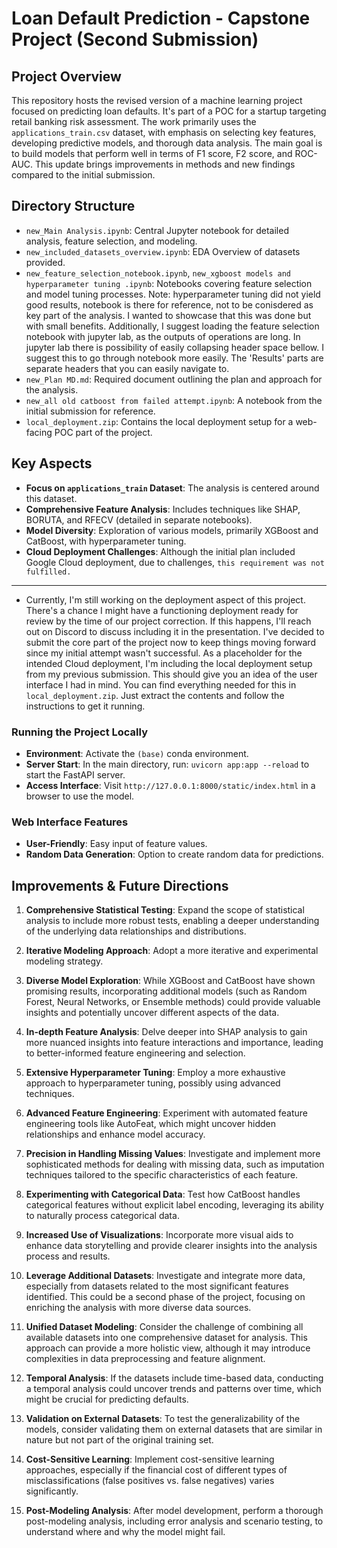 # Loan Default Prediction - Capstone Project (Second Submission)

## Project Overview

This repository hosts the revised version of a machine learning project focused on predicting loan defaults. It's part of a POC for a startup targeting retail banking risk assessment. The work primarily uses the `applications_train.csv` dataset, with emphasis on selecting key features, developing predictive models, and thorough data analysis. The main goal is to build models that perform well in terms of F1 score, F2 score, and ROC-AUC. This update brings improvements in methods and new findings compared to the initial submission.

## Directory Structure

- `new_Main Analysis.ipynb`: Central Jupyter notebook for detailed analysis, feature selection, and modeling.
- `new_included_datasets_overview.ipynb`: EDA Overview of datasets provided.
- `new_feature_selection_notebook.ipynb`, `new_xgboost models and hyperparameter tuning .ipynb`: Notebooks covering feature selection and model tuning processes. Note: hyperparameter tuning did not yield good results, notebook is there for reference, not to be conisdered as key part of the analysis. I wanted to showcase that this was done but with small benefits. Additionally, I suggest loading the feature selection notebook with jupyter lab, as the outputs of operations are long. In jupyter lab there is possibility of easily collapsing header space bellow. I suggest this to go through notebook more easily. The 'Results' parts are separate headers that you can easily navigate to. 
- `new_Plan MD.md`: Required document outlining the plan and approach for the analysis.
- `new_all old catboost from failed attempt.ipynb`: A notebook from the initial submission for reference.
- `local_deployment.zip`: Contains the local deployment setup for a web-facing POC part of the project.

## Key Aspects

- **Focus on `applications_train` Dataset**: The analysis is centered around this dataset.
- **Comprehensive Feature Analysis**: Includes techniques like SHAP, BORUTA, and RFECV (detailed in separate notebooks).
- **Model Diversity**: Exploration of various models, primarily XGBoost and CatBoost, with  hyperparameter tuning.
- **Cloud Deployment Challenges**: Although the initial plan included Google Cloud deployment, due to challenges, `this requirement was not fulfilled.`

----

- Currently, I'm still working on the deployment aspect of this project. There's a chance I might have a functioning deployment ready for review by the time of our project correction. If this happens, I'll reach out on Discord to discuss including it in the presentation. I've decided to submit the core part of the project now to keep things moving forward since my initial attempt wasn't successful. As a placeholder for the intended Cloud deployment, I'm including the local deployment setup from my previous submission. This should give you an idea of the user interface I had in mind. You can find everything needed for this in `local_deployment.zip`. Just extract the contents and follow the instructions to get it running.

### Running the Project Locally

- **Environment**: Activate the `(base)` conda environment.
- **Server Start**: In the main directory, run: `uvicorn app:app --reload` to start the FastAPI server.
- **Access Interface**: Visit `http://127.0.0.1:8000/static/index.html` in a browser to use the model.

### Web Interface Features

- **User-Friendly**: Easy input of feature values.
- **Random Data Generation**: Option to create random data for predictions.

## Improvements & Future Directions

1. **Comprehensive Statistical Testing**: Expand the scope of statistical analysis to include more robust tests, enabling a deeper understanding of the underlying data relationships and distributions.
    
2. **Iterative Modeling Approach**: Adopt a more iterative and experimental modeling strategy.
    
3. **Diverse Model Exploration**: While XGBoost and CatBoost have shown promising results, incorporating additional models (such as Random Forest, Neural Networks, or Ensemble methods) could provide valuable  insights and potentially uncover different aspects of the data.
    
4. **In-depth Feature Analysis**: Delve deeper into SHAP analysis to gain more nuanced insights into feature interactions and importance, leading to better-informed feature engineering and selection.
    
5. **Extensive Hyperparameter Tuning**: Employ a more exhaustive approach to hyperparameter tuning, possibly using advanced techniques.
    
6. **Advanced Feature Engineering**: Experiment with automated feature engineering tools like AutoFeat, which might uncover hidden relationships and enhance model accuracy.
    
7. **Precision in Handling Missing Values**: Investigate and implement more sophisticated methods for dealing with missing data, such as imputation techniques tailored to the specific characteristics of each feature.
    
8. **Experimenting with Categorical Data**: Test how CatBoost handles categorical features without explicit label encoding, leveraging its ability to naturally process categorical data.
    
9. **Increased Use of Visualizations**: Incorporate more visual aids to enhance data storytelling and provide clearer insights into the analysis process and results.
    
10. **Leverage Additional Datasets**: Investigate and integrate more data, especially from datasets related to the most significant features identified. This could be a second phase of the project, focusing on enriching the analysis with more diverse data sources.

11. **Unified Dataset Modeling**: Consider the challenge of combining all available datasets into one comprehensive dataset for analysis. This approach can provide a more holistic view, although it may introduce complexities in data preprocessing and feature alignment.
    
12. **Temporal Analysis**: If the datasets include time-based data, conducting a temporal analysis could uncover trends and patterns over time, which might be crucial for predicting defaults.
    

13. **Validation on External Datasets**: To test the generalizability of the models, consider validating them on external datasets that are similar in nature but not part of the original training set.
    
14. **Cost-Sensitive Learning**: Implement cost-sensitive learning approaches, especially if the financial cost of different types of misclassifications (false positives vs. false negatives) varies significantly.
    
15. **Post-Modeling Analysis**: After model development, perform a thorough post-modeling analysis, including error analysis and scenario testing, to understand where and why the model might fail.
